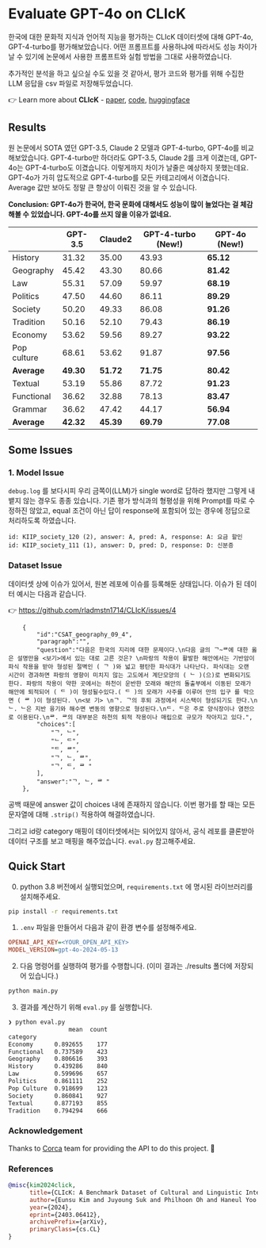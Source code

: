 # Evaluate GPT-4o on CLIcK

한국에 대한 문화적 지식과 언어적 지능을 평가하는 CLIcK 데이터셋에 대해 GPT-4o, GPT-4-turbo를 평가해보았습니다. 어떤 프롬프트를 사용하냐에 따라서도 성능 차이가 날 수 있기에 논문에서 사용한 프롬프트와 실험 방법을 그대로 사용하였습니다.

추가적인 분석을 하고 싶으실 수도 있을 것 같아서, 평가 코드와 평가를 위해 수집한 LLM 응답을 csv 파일로 저장해두었습니다.

👉 Learn more about **CLIcK** - [paper](https://arxiv.org/abs/2403.06412), [code](https://github.com/rladmstn1714/CLIcK/blob/main/README.md), [huggingface](https://huggingface.co/datasets/EunsuKim/CLIcK)

## Results

원 논문에서 SOTA 였던 GPT-3.5, Claude 2 모델과 GPT-4-turbo, GPT-4o를 비교해보았습니다. GPT-4-turbo만 하더라도 GPT-3.5, Claude 2를 크게 이겼는데, GPT-4o는 GPT-4-turbo도 이겼습니다. 이렇게까지 차이가 날줄은 예상하지 못했는데요. GPT-4o가 가히 압도적으로 GPT-4-turbo를 모든 카테고리에서 이겼습니다. Average 값만 보아도 정말 큰 향상이 이뤄진 것을 알 수 있습니다.

**Conclusion: GPT-4o가 한국어, 한국 문화에 대해서도 성능이 많이 늘었다는 걸 체감해볼 수 있었습니다. GPT-4o를 쓰지 않을 이유가 없네요.**

|                | GPT-3.5 | Claude2 | GPT-4-turbo (New!) | **GPT-4o (New!)** |
|----------------|---------|---------|-------------|---------|
| History        | 31.32   | 35.00   | 43.93       | **65.12**   |
| Geography      | 45.42   | 43.30   | 80.66       | **81.42**  |
| Law            | 55.31   | 57.09   | 59.97       | **68.19**   |
| Politics       | 47.50   | 44.60   | 86.11       | **89.29**   |
| Society        | 50.20   | 49.33   | 86.08       | **91.26**   |
| Tradition      | 50.16   | 52.10   | 79.43       | **86.19**   |
| Economy        | 53.62   | 59.56   | 89.27       | **93.22**   |
| Pop culture    | 68.61   | 53.62   | 91.87       | **97.56**   |
| **Average**    | **49.30**   | **51.72**   | **71.75**  | **80.42**   |
| Textual        | 53.19   | 55.86   | 87.72       | **91.23**  |
| Functional     | 36.62   | 32.88   | 78.13       | **83.47**   |
| Grammar        | 36.62   | 47.42   | 44.17       | **56.94**   |
| **Average**    | **42.32**   | **45.39**   | **69.79**  | **77.08**   |




## Some Issues

### 1. Model Issue

`debug.log` 를 보다시피 우리 금쪽이(LLM)가 single word로 답하라 했지만 그렇게 내뱉지 않는 경우도 종종 있습니다. 기존 평가 방식과의 형평성을 위해 Prompt를 따로 수정하진 않았고, equal 조건이 아닌 답이 response에 포함되어 있는 경우에 정답으로 처리하도록 하였습니다.

```
id: KIIP_society_120 (2), answer: A, pred: A, response: A: 요금 할인
id: KIIP_society_111 (1), answer: D, pred: D, response: D: 신분증
```

### Dataset Issue

데이터셋 상에 이슈가 있어서, 원본 레포에 이슈를 등록해둔 상태입니다. 이슈가 된 데이터 예시는 다음과 같습니다.

👉 https://github.com/rladmstn1714/CLIcK/issues/4

```
    {
        "id":"CSAT_geography_09_4",
        "paragraph":"",
        "question":"다음은 한국의 지리에 대한 문제이다.\n다음 글의 ᄀ~ᄅ에 대한 옳은 설명만을 <보기>에서 있는 대로 고른 것은? \n파랑의 작용이 활발한 해안에서는 기반암이 파식 작용을 받아 형성된 절벽인 ( ᄀ )와 넓고 평탄한 파식대가 나타난다. 파식대는 오랜 시간이 경과하면 파랑의 영향이 미치지 않는 고도에서 계단모양의 ( ᄂ )(으)로 변화되기도 한다. 파랑의 작용이 약한 곳에서는 하천이 운반한 모래와 해안의 돌출부에서 이동된 모래가 해안에 퇴적되어 ( ᄃ )이 형성될수있다.( ᄃ )의 모래가 사주를 이루어 만의 입구 를 막으면 ( ᄅ )이 형성된다. \n<보 기> \nᄀ. ᄀ의 후퇴 과정에서 시스택이 형성되기도 한다.\nᄂ. ᄂ은 지반 융기와 해수면 변동의 영향으로 형성된다.\nᄃ. ᄃ은 주로 양식장이나 염전으로 이용된다.\nᄅ. ᄅ의 대부분은 하천의 퇴적 작용이나 매립으로 규모가 작아지고 있다.",
        "choices":[
            "ᄀ, ᄂ",
            "ᄂ, ᄃ",
            "ᄃ, ᄅ",
            "ᄀ, ᄂ, ᄅ",
            "ᄀ, ᄃ, ᄅ "
        ],
        "answer":"ᄀ, ᄂ, ᄅ "
    },
```

공백 때문에 answer 값이 choices 내에 존재하지 않습니다. 이번 평가를 할 때는 모든 문자열에 대해 `.strip()` 적용하여 해결하였습니다.

그리고 id랑 category 매핑이 데이터셋에서는 되어있지 않아서, 공식 레포를 클론받아 데이터 구조를 보고 매핑을 해주었습니다. `eval.py` 참고해주세요.

## Quick Start

0. python 3.8 버전에서 실행되었으며, `requirements.txt` 에 명시된 라이브러리를 설치해주세요.

```bash
pip install -r requirements.txt
```

1. `.env` 파일을 만들어서 다음과 같이 환경 변수를 설정해주세요.

```ini
OPENAI_API_KEY=<YOUR_OPEN_API_KEY>
MODEL_VERSION=gpt-4o-2024-05-13
```

2. 다음 명령어를 실행하여 평가를 수행합니다. (이미 결과는 ./results 폴더에 저장되어 있습니다.)
   
```bash
python main.py
```

3. 결과를 계산하기 위해 `eval.py` 를 실행합니다.

```bash
❯ python eval.py
                 mean  count
category                    
Economy      0.892655    177
Functional   0.737589    423
Geography    0.806616    393
History      0.439286    840
Law          0.599696    657
Politics     0.861111    252
Pop Culture  0.918699    123
Society      0.860841    927
Textual      0.877193    855
Tradition    0.794294    666
```

### Acknowledgement

Thanks to [Corca](https://www.corca.team/) team for providing the API to do this project. 🙏

### References

```bibtex
@misc{kim2024click,
      title={CLIcK: A Benchmark Dataset of Cultural and Linguistic Intelligence in Korean}, 
      author={Eunsu Kim and Juyoung Suk and Philhoon Oh and Haneul Yoo and James Thorne and Alice Oh},
      year={2024},
      eprint={2403.06412},
      archivePrefix={arXiv},
      primaryClass={cs.CL}
}
```